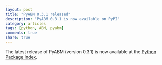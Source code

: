 ```yaml
---
layout: post
title: "PyABM 0.3.1 released"
description: "PyABM 0.3.1 is now available on PyPI"
category: articles
tags: [python, ABM, pyabm]
comments: true
share: true
---
```


The latest release of PyABM (version 0.3.1) is now available at the 
[Python Package Index](http://pypi.python.org/pypi/pyabm/0.3.1).
